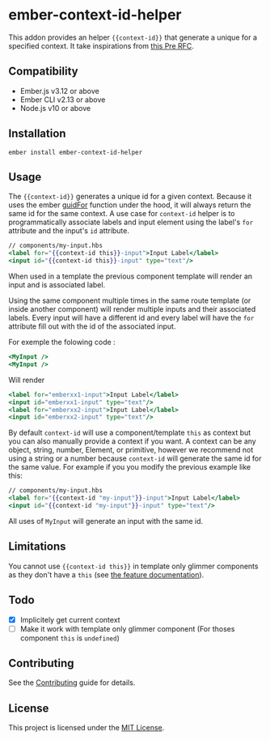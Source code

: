 ember-context-id-helper
==============================================================================

This addon provides an helper `{{context-id}}` that generate a unique for a specified context.
It take inspirations from [this Pre RFC](https://github.com/emberjs/rfcs/issues/612).

Compatibility
------------------------------------------------------------------------------

* Ember.js v3.12 or above
* Ember CLI v2.13 or above
* Node.js v10 or above

Installation
------------------------------------------------------------------------------

```shell
ember install ember-context-id-helper
```

Usage
------------------------------------------------------------------------------

The `{{context-id}}` generates a unique id for a given context. Because it uses the ember [guidFor](https://api.emberjs.com/ember/3.16/functions/@ember%2Fobject%2Finternals/guidFor) function under the hood, it will always return the same id for the same context.
A use case for `context-id` helper is to programmatically associate labels and input element using the label's `for` attribute and the input's `id` attribute.

```hbs
// components/my-input.hbs
<label for="{{context-id this}}-input">Input Label</label>
<input id="{{context-id this}}-input" type="text"/>
```

When used in a template the previous component template will render an input and is associated label.

Using the same component multiple times in the same route template (or inside another component) will render multiple inputs and their associated labels. Every input will have a different id and every label will have the `for` attribute fill out with the id of the associated input.

For exemple the folowing code :

```hbs
<MyInput />
<MyInput />
```

Will render

```hbs
<label for="emberxx1-input">Input Label</label>
<input id="emberxx1-input" type="text"/>
<label for="emberxx2-input">Input Label</label>
<input id="emberxx2-input" type="text"/>
```

By default `context-id` will use a component/template `this` as context but you can also manually provide a context if you want.
A context can be any object, string, number, Element, or primitive, however we recommend not using a string or a number because `context-id` will generate the same id for the same value.
For example if you you modify the previous example like this:

```hbs
// components/my-input.hbs
<label for="{{context-id "my-input"}}-input">Input Label</label>
<input id="{{context-id "my-input"}}-input" type="text"/>
```

All uses of `MyInput` will generate an input with the same id.

Limitations
------------------------------------------------------------------------------

You cannot use `{{context-id this}}` in template only glimmer components as they don't have a `this` (see [the feature documentation](https://guides.emberjs.com/release/configuring-ember/optional-features/#toc_template-only-glimmer-components)).

Todo
------------------------------------------------------------------------------

* [x] Implicitely get current context
* [ ] Make it work with template only glimmer component
    (For thoses component `this` is `undefined`)

Contributing
------------------------------------------------------------------------------

See the [Contributing](CONTRIBUTING.md) guide for details.

License
------------------------------------------------------------------------------

This project is licensed under the [MIT License](LICENSE.md).
